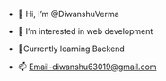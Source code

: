 - 👋 Hi, I’m @DiwanshuVerma
- 👀 I’m interested in web development
- 🌱Currently learning Backend

- 📫 Email-diwanshu63019@gmail.com

<!---
DiwanshuVerma/DiwanshuVerma is a ✨ special ✨ repository because its `README.md` (this file) appears on your GitHub profile.
You can click the Preview link to take a look at your changes.
--->
